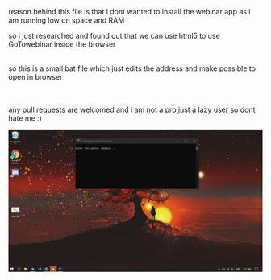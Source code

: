 reason behind this file is that i dont wanted to install the webinar app as i am running low on space and RAM <br />

so i just researched and found out that we can use html5 to use GoTowebinar inside the browser <br /><br />

so this is a small bat file which just edits the address and make possible to open in browser<br /><br /><br />

any pull requests are welcomed and i am not a pro just a lazy user so dont hate me :)

![Screenshot](webinar.jpg)
